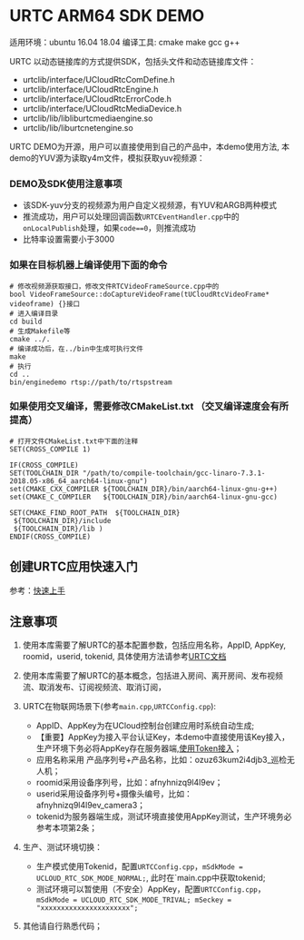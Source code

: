 # URTC ARM64 SDK DEMO

适用环境：ubuntu 16.04 18.04
编译工具: cmake make gcc g++

URTC 以动态链接库的方式提供SDK，包括头文件和动态链接库文件：
- urtclib/interface/UCloudRtcComDefine.h
- urtclib/interface/UCloudRtcEngine.h
- urtclib/interface/UCloudRtcErrorCode.h
- urtclib/interface/UCloudRtcMediaDevice.h
- urtclib/lib/libliburtcmediaengine.so
- urtclib/lib/liburtcnetengine.so

URTC DEMO为开源，用户可以直接使用到自己的产品中，本demo使用方法, 本demo的YUV源为读取y4m文件，模拟获取yuv视频源：

### DEMO及SDK使用注意事项
- 该SDK-yuv分支的视频源为用户自定义视频源，有YUV和ARGB两种模式
- 推流成功，用户可以处理回调函数`URTCEventHandler.cpp`中的`onLocalPublish`处理，如果`code==0`，则推流成功
- 比特率设置需要小于3000

### 如果在目标机器上编译使用下面的命令
```
# 修改视频源获取接口，修改文件RTCVideoFrameSource.cpp中的
bool VideoFrameSource::doCaptureVideoFrame(tUCloudRtcVideoFrame* videoframe) {}接口
# 进入编译目录
cd build
# 生成Makefile等
cmake ../.
# 编译成功后，在../bin中生成可执行文件
make
# 执行
cd ..
bin/enginedemo rtsp://path/to/rtspstream
```

### 如果使用交叉编译，需要修改CMakeList.txt （交叉编译速度会有所提高）
```
# 打开文件CMakeList.txt中下面的注释
SET(CROSS_COMPILE 1)

IF(CROSS_COMPILE)
SET(TOOLCHAIN_DIR "/path/to/compile-toolchain/gcc-linaro-7.3.1-2018.05-x86_64_aarch64-linux-gnu")
set(CMAKE_CXX_COMPILER ${TOOLCHAIN_DIR}/bin/aarch64-linux-gnu-g++)
set(CMAKE_C_COMPILER   ${TOOLCHAIN_DIR}/bin/aarch64-linux-gnu-gcc)

SET(CMAKE_FIND_ROOT_PATH  ${TOOLCHAIN_DIR}
 ${TOOLCHAIN_DIR}/include
 ${TOOLCHAIN_DIR}/lib )
ENDIF(CROSS_COMPILE)
```

## 创建URTC应用快速入门
参考：[快速上手](https://docs.ucloud.cn/video/urtc/quick)


## **注意事项**
1. 使用本库需要了解URTC的基本配置参数，包括应用名称，AppID, AppKey, roomid，userid, tokenid, 具体使用方法请参考[URTC文档](https://docs.ucloud.cn/video/urtc)
2. 使用本库需要了解URTC的基本概念，包括进入房间、离开房间、发布视频流、取消发布、订阅视频流、取消订阅，
3. URTC在物联网场景下(参考`main.cpp`,`URTCConfig.cpp`):
   - AppID、AppKey为在UCloud控制台创建应用时系统自动生成;
   - 【重要】AppKey为接入平台认证Key，本demo中直接使用该Key接入，生产环境下务必将AppKey存在服务器端,[使用Token接入](https://docs.ucloud.cn/video/urtc/sdk/token)；
   - 应用名称采用 产品序列号+产品名称，比如：ozuz63kum2i4djb3_巡检无人机；
   - roomid采用设备序列号，比如：afnyhnizq9l4l9ev；
   - userid采用设备序列号+摄像头编号，比如：afnyhnizq9l4l9ev_camera3；
   - tokenid为服务器端生成，测试环境直接使用AppKey测试，生产环境务必参考本项第2条；

4. 生产、测试环境切换：
   - 生产模式使用Tokenid，配置`URTCConfig.cpp`，`mSdkMode = UCLOUD_RTC_SDK_MODE_NORMAL;`, 此时在`main.cpp中获取tokenid;
   - 测试环境可以暂使用（不安全）AppKey，配置`URTCConfig.cpp`，`mSdkMode = UCLOUD_RTC_SDK_MODE_TRIVAL; mSeckey = "xxxxxxxxxxxxxxxxxxxxxx";`
5. 其他请自行熟悉代码；
